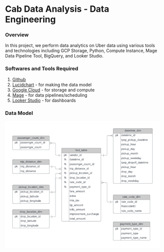 # Cab Data Analysis - Data Engineering

### Overview

In this project, we perform data analytics on Uber data using various tools and technologies including GCP Storage, Python, Compute Instance, Mage Data Pipeline Tool, BigQuery, and Looker Studio.

### Softwares and Tools Required

1. [Github](https://github.com)
2. [Lucidchart](https://lucid.app) - for making the data model
3. [Google Cloud](https://console.google.cloud.com) - for storage and compute
4. [Mage](https://mage.ai) - for data pipelines/scheduling
5. [Looker Studio](lookerstudio.google.com) - for dashboards

### Data Model
<img src="data_model.png">
